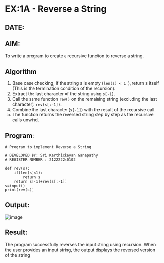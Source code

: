 # EX:1A - Reverse a String
## DATE:

## AIM:

To write a program to create a recursive function to reverse a string.

## Algorithm
 
1. Base case checking, if the string s is empty (`len(s) < 1 `), return s itself (This is the termination condition of the recursion).
2. Extract the last character of the string using `s[-1]`.
3. Call the same function `rev()` on the remaining string (excluding the last character):  `rev(s[:-1])`.
4. Combine the last character (`s[-1]`) with the result of the recursive call.
5. The function returns the reversed string step by step as the recursive calls unwind.

## Program:

```
# Program to implement Reverse a String

# DEVELOPED BY: Sri Karthickeyan Ganapathy 
# REGISTER NUMBER : 212222240102

def rev(s):
    if(len(s)<1):
        return s
    return s[-1]+rev(s[:-1]) 
s=input()
print(rev(s))
```

## Output:

![image](https://github.com/user-attachments/assets/b63d8c56-0dfa-4e82-9ba1-690c422d89c8)


## Result:

The program successfully reverses the input string using recursion. When the user provides an input string, the output displays the reversed version of the string
